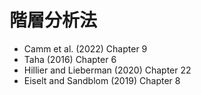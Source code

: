 # 階層分析法

- Camm et al. (2022) Chapter 9
- Taha (2016) Chapter 6
- Hillier and Lieberman (2020) Chapter 22
- Eiselt and Sandblom (2019) Chapter 8